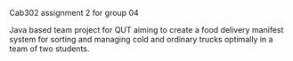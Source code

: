 Cab302 assignment 2 for group 04

Java based team project for QUT aiming to create a food delivery manifest system 
for sorting and managing cold and ordinary trucks optimally in a team of two students.
